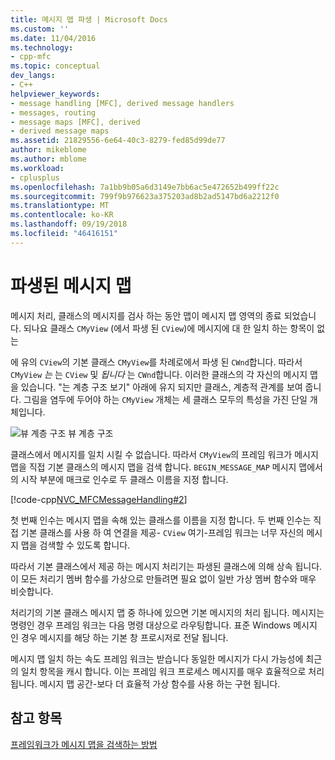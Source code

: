 ```yaml
---
title: 메시지 맵 파생 | Microsoft Docs
ms.custom: ''
ms.date: 11/04/2016
ms.technology:
- cpp-mfc
ms.topic: conceptual
dev_langs:
- C++
helpviewer_keywords:
- message handling [MFC], derived message handlers
- messages, routing
- message maps [MFC], derived
- derived message maps
ms.assetid: 21829556-6e64-40c3-8279-fed85d99de77
author: mikeblome
ms.author: mblome
ms.workload:
- cplusplus
ms.openlocfilehash: 7a1bb9b05a6d3149e7bb6ac5e472652b499ff22c
ms.sourcegitcommit: 799f9b976623a375203ad8b2ad5147bd6a2212f0
ms.translationtype: MT
ms.contentlocale: ko-KR
ms.lasthandoff: 09/19/2018
ms.locfileid: "46416151"
---
```

# <a name="derived-message-maps"></a>파생된 메시지 맵

메시지 처리, 클래스의 메시지를 검사 하는 동안 맵이 메시지 맵 영역의 종료 되었습니다. 되나요 클래스 `CMyView` (에서 파생 된 `CView`)에 메시지에 대 한 일치 하는 항목이 없는

에 유의 `CView`의 기본 클래스 `CMyView`를 차례로에서 파생 된 `CWnd`합니다. 따라서 `CMyView` *는* 는 `CView` 및 *됩니다* 는 `CWnd`합니다. 이러한 클래스의 각 자신의 메시지 맵을 있습니다. "는 계층 구조 보기" 아래에 유지 되지만 클래스, 계층적 관계를 보여 줍니다. 그림을 염두에 두어야 하는 `CMyView` 개체는 세 클래스 모두의 특성을 가진 단일 개체입니다.

![뷰 계층 구조](../mfc/media/vc38621.gif "vc38621") 뷰 계층 구조

클래스에서 메시지를 일치 시킬 수 없습니다. 따라서 `CMyView`의 프레임 워크가 메시지 맵을 직접 기본 클래스의 메시지 맵을 검색 합니다. `BEGIN_MESSAGE_MAP` 메시지 맵에서의 시작 부분에 매크로 인수로 두 클래스 이름을 지정 합니다.

[!code-cpp[NVC_MFCMessageHandling#2](../mfc/codesnippet/cpp/derived-message-maps_1.cpp)]

첫 번째 인수는 메시지 맵을 속해 있는 클래스를 이름을 지정 합니다. 두 번째 인수는 직접 기본 클래스를 사용 하 여 연결을 제공- `CView` 여기-프레임 워크는 너무 자신의 메시지 맵을 검색할 수 있도록 합니다.

따라서 기본 클래스에서 제공 하는 메시지 처리기는 파생된 클래스에 의해 상속 됩니다. 이 모든 처리기 멤버 함수를 가상으로 만들려면 필요 없이 일반 가상 멤버 함수와 매우 비슷합니다.

처리기의 기본 클래스 메시지 맵 중 하나에 있으면 기본 메시지의 처리 됩니다. 메시지는 명령인 경우 프레임 워크는 다음 명령 대상으로 라우팅합니다. 표준 Windows 메시지 인 경우 메시지를 해당 하는 기본 창 프로시저로 전달 됩니다.

메시지 맵 일치 하는 속도 프레임 워크는 받습니다 동일한 메시지가 다시 가능성에 최근의 일치 항목을 캐시 합니다. 이는 프레임 워크 프로세스 메시지를 매우 효율적으로 처리 됩니다. 메시지 맵 공간-보다 더 효율적 가상 함수를 사용 하는 구현 됩니다.

## <a name="see-also"></a>참고 항목

[프레임워크가 메시지 맵을 검색하는 방법](../mfc/how-the-framework-searches-message-maps.md)

